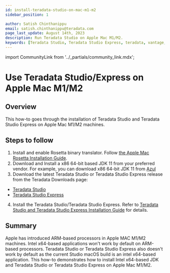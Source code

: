 ```yaml
---
id: install-teradata-studio-on-mac-m1-m2
sidebar_position: 1

author: Satish Chinthanippu
email: satish.chinthanippu@teradata.com
page_last_update: August 14th, 2023
description: Run Teradata Studio on Apple Mac M1/M2.
keywords: [Teradata Studio, Teradata Studio Express, teradata, vantage, Mac, Apple Mac, Apple Mac M1,Apple Mac M2, Arm based Processor.]
---
```


import CommunityLink from '../_partials/community_link.mdx';

# Use Teradata Studio/Express on Apple Mac M1/M2

## Overview

This how-to goes through the installation of Teradata Studio and Teradata Studio Express on Apple Mac M1/M2 machines.

## Steps to follow

1. Install and enable Rosetta binary translator. Follow [the Apple Mac Rosetta Installation Guide](https://support.apple.com/en-us/HT211861).
2. Download and Install a x86 64-bit based JDK 11 from your preferred vendor. For example, you can download x86 64-bit JDK 11 from [Azul](https://www.azul.com/downloads/?version=java-11-lts&os=macos&architecture=x86-64-bit&package=jdkGet)
3. Download the latest Teradata Studio or Teradata Studio Express release from the Teradata Downloads page:
* [Teradata Studio](https://downloads.teradata.com/download/tools/teradata-studio)
* [Teradata Studio Express](https://downloads.teradata.com/download/tools/teradata-studio-express)
4. Install the Teradata Studio/Teradata Studio Express. Refer to [Teradata Studio and Teradata Studio Express Installation Guide](attachments/Studio-Express-InstallGuide.pdf) for details.

## Summary

Apple has introduced ARM-based processors in Apple MAC M1/M2 machines. Intel x64-based applications won't work by default on ARM-based processors. Teradata Studio or Teradata Studio Express also doesn't work by default as the current Studio macOS build is an intel x64-based application. This how-to demonstrates how to install Intel x64-based JDK and Teradata Studio or Teradata Studio Express on Apple Mac M1/M2.

<CommunityLink />